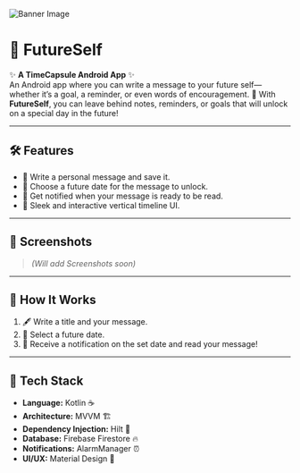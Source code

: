 ![Banner Image](https://i.postimg.cc/FmvbBV4q/Whats-App-Image-2025-01-12-at-03-03-48-a23f085f.jpg)
# 🚀  FutureSelf 
✨ **A TimeCapsule Android App** ✨  
An Android app where you can write a message to your future self—whether it’s a goal, a reminder, or even words of encouragement.
💭 With **FutureSelf**, you can leave behind notes, reminders, or goals that will unlock on a special day in the future!  

---

## 🛠 Features  
- 📝 Write a personal message and save it.  
- 📅 Choose a future date for the message to unlock.  
- 🔔 Get notified when your message is ready to be read.  
- 🎨 Sleek and interactive vertical timeline UI.  

---

## 📱 Screenshots  
> *(Will add Screenshots soon)*  

---

## 📖 How It Works  
1. 🖋 Write a title and your message.  
2. 📅 Select a future date.  
3. 🔔 Receive a notification on the set date and read your message!  

---

## 🔧 Tech Stack  
- **Language:** Kotlin ☕  
- **Architecture:** MVVM 🏗  
- **Dependency Injection:** Hilt 🔗  
- **Database:** Firebase Firestore 🔥  
- **Notifications:** AlarmManager ⏰  
- **UI/UX:** Material Design 🎨  

